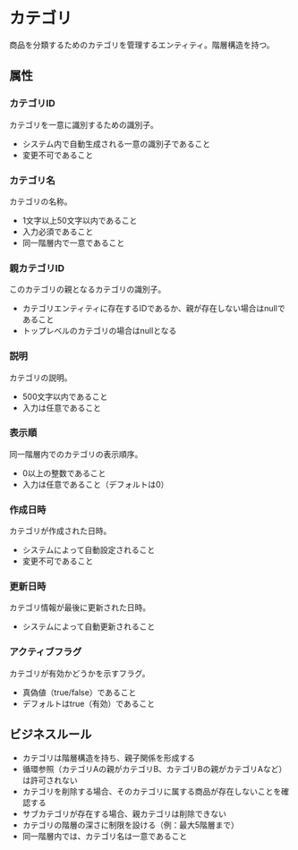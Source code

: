 # カテゴリ

商品を分類するためのカテゴリを管理するエンティティ。階層構造を持つ。

## 属性

### カテゴリID

カテゴリを一意に識別するための識別子。

- システム内で自動生成される一意の識別子であること
- 変更不可であること

### カテゴリ名

カテゴリの名称。

- 1文字以上50文字以内であること
- 入力必須であること
- 同一階層内で一意であること

### 親カテゴリID

このカテゴリの親となるカテゴリの識別子。

- カテゴリエンティティに存在するIDであるか、親が存在しない場合はnullであること
- トップレベルのカテゴリの場合はnullとなる

### 説明

カテゴリの説明。

- 500文字以内であること
- 入力は任意であること

### 表示順

同一階層内でのカテゴリの表示順序。

- 0以上の整数であること
- 入力は任意であること（デフォルトは0）

### 作成日時

カテゴリが作成された日時。

- システムによって自動設定されること
- 変更不可であること

### 更新日時

カテゴリ情報が最後に更新された日時。

- システムによって自動更新されること

### アクティブフラグ

カテゴリが有効かどうかを示すフラグ。

- 真偽値（true/false）であること
- デフォルトはtrue（有効）であること

## ビジネスルール

- カテゴリは階層構造を持ち、親子関係を形成する
- 循環参照（カテゴリAの親がカテゴリB、カテゴリBの親がカテゴリAなど）は許可されない
- カテゴリを削除する場合、そのカテゴリに属する商品が存在しないことを確認する
- サブカテゴリが存在する場合、親カテゴリは削除できない
- カテゴリの階層の深さに制限を設ける（例：最大5階層まで）
- 同一階層内では、カテゴリ名は一意であること
